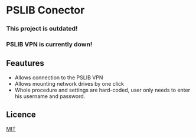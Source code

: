 # PSLIB Conector  
### This project is outdated!  
### PSLIB VPN is currently down!  
  
## Feautures  
- Allows connection to the PSLIB VPN
- Allows mounting network drives by one click
- Whole procedure and settings are hard-coded, user only needs to enter his username and password.
  
## Licence
[MIT](https://choosealicense.com/licenses/mit/)
